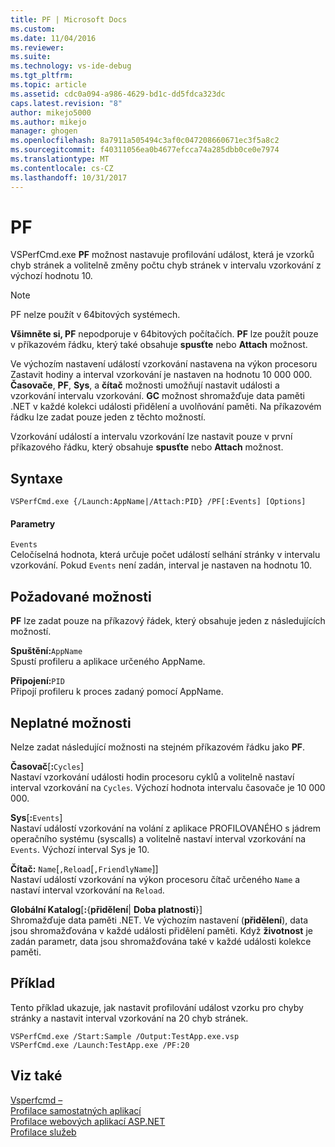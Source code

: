```yaml
---
title: PF | Microsoft Docs
ms.custom: 
ms.date: 11/04/2016
ms.reviewer: 
ms.suite: 
ms.technology: vs-ide-debug
ms.tgt_pltfrm: 
ms.topic: article
ms.assetid: cdc0a094-a986-4629-bd1c-dd5fdca323dc
caps.latest.revision: "8"
author: mikejo5000
ms.author: mikejo
manager: ghogen
ms.openlocfilehash: 8a7911a505494c3af0c047208660671ec3f5a8c2
ms.sourcegitcommit: f40311056ea0b4677efcca74a285dbb0ce0e7974
ms.translationtype: MT
ms.contentlocale: cs-CZ
ms.lasthandoff: 10/31/2017
---
```

# <a name="pf"></a>PF
VSPerfCmd.exe **PF** možnost nastavuje profilování událost, která je vzorků chyb stránek a volitelně změny počtu chyb stránek v intervalu vzorkování z výchozí hodnotu 10.  
  
> [!NOTE]
>  PF nelze použít v 64bitových systémech.  
  
 **Všimněte si, PF** nepodporuje v 64bitových počítačích. **PF** lze použít pouze v příkazovém řádku, který také obsahuje **spusťte** nebo **Attach** možnost.  
  
 Ve výchozím nastavení událostí vzorkování nastavena na výkon procesoru Zastavit hodiny a interval vzorkování je nastaven na hodnotu 10 000 000. **Časovače**, **PF**, **Sys**, a **čítač** možnosti umožňují nastavit události a vzorkování intervalu vzorkování. **GC** možnost shromažďuje data paměti .NET v každé kolekci události přidělení a uvolňování paměti. Na příkazovém řádku lze zadat pouze jeden z těchto možností.  
  
 Vzorkování událostí a intervalu vzorkování lze nastavit pouze v první příkazového řádku, který obsahuje **spusťte** nebo **Attach** možnost.  
  
## <a name="syntax"></a>Syntaxe  
  
```  
VSPerfCmd.exe {/Launch:AppName|/Attach:PID} /PF[:Events] [Options]  
```  
  
#### <a name="parameters"></a>Parametry  
 `Events`  
 Celočíselná hodnota, která určuje počet událostí selhání stránky v intervalu vzorkování. Pokud `Events` není zadán, interval je nastaven na hodnotu 10.  
  
## <a name="required-options"></a>Požadované možnosti  
 **PF** lze zadat pouze na příkazový řádek, který obsahuje jeden z následujících možností.  
  
 **Spuštění:**`AppName`  
 Spustí profileru a aplikace určeného AppName.  
  
 **Připojení:**`PID`  
 Připojí profileru k proces zadaný pomocí AppName.  
  
## <a name="invalid-options"></a>Neplatné možnosti  
 Nelze zadat následující možnosti na stejném příkazovém řádku jako **PF**.  
  
 **Časovač**[**:**`Cycles`]  
 Nastaví vzorkování události hodin procesoru cyklů a volitelně nastaví interval vzorkování na `Cycles`. Výchozí hodnota intervalu časovače je 10 000 000.  
  
 **Sys**[**:**`Events`]  
 Nastaví událostí vzorkování na volání z aplikace PROFILOVANÉHO s jádrem operačního systému (syscalls) a volitelně nastaví interval vzorkování na `Events`. Výchozí interval Sys je 10.  
  
 **Čítač:** `Name`[`,Reload`[`,FriendlyName`]]  
 Nastaví událostí vzorkování na výkon procesoru čítač určeného `Name` a nastaví interval vzorkování na `Reload`.  
  
 **Globální Katalog**[**:**{**přidělení**&#124; **Doba platnosti**}]  
 Shromažďuje data paměti .NET. Ve výchozím nastavení (**přidělení**), data jsou shromažďována v každé události přidělení paměti. Když **životnost** je zadán parametr, data jsou shromažďována také v každé události kolekce paměti.  
  
## <a name="example"></a>Příklad  
 Tento příklad ukazuje, jak nastavit profilování událost vzorku pro chyby stránky a nastavit interval vzorkování na 20 chyb stránek.  
  
```  
VSPerfCmd.exe /Start:Sample /Output:TestApp.exe.vsp  
VSPerfCmd.exe /Launch:TestApp.exe /PF:20  
```  
  
## <a name="see-also"></a>Viz také  
 [Vsperfcmd –](../profiling/vsperfcmd.md)   
 [Profilace samostatných aplikací](../profiling/command-line-profiling-of-stand-alone-applications.md)   
 [Profilace webových aplikací ASP.NET](../profiling/command-line-profiling-of-aspnet-web-applications.md)   
 [Profilace služeb](../profiling/command-line-profiling-of-services.md)